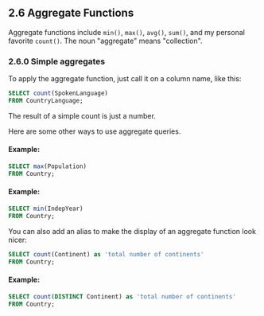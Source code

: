 ## 2.6 Aggregate Functions
Aggregate functions include ```min()```, ```max()```, ```avg()```, ```sum()```, and my personal favorite ```count()```. The noun "aggregate" means "collection".

### 2.6.0 Simple aggregates
To apply the aggregate function, just call it on a column name, like this:
```sql
SELECT count(SpokenLanguage)
FROM CountryLanguage;
```
The result of a simple count is just a number.

Here are some other ways to use aggregate queries. 
#### Example: 
```sql
SELECT max(Population)
FROM Country;
```
#### Example:
```sql
SELECT min(IndepYear)
FROM Country;
```
You can also add an alias to make the display of an aggregate function look nicer:
```sql
SELECT count(Continent) as 'total number of continents'
FROM Country;
```
#### Example: 
```sql
SELECT count(DISTINCT Continent) as 'total number of continents'
FROM Country;
```
